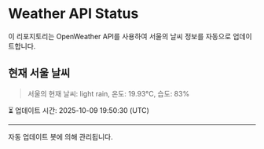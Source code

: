 
# Weather API Status

이 리포지토리는 OpenWeather API를 사용하여 서울의 날씨 정보를 자동으로 업데이트합니다.

## 현재 서울 날씨
> 서울의 현재 날씨: light rain, 온도: 19.93°C, 습도: 83%

⏳ 업데이트 시간: 2025-10-09 19:50:30 (UTC)

---
자동 업데이트 봇에 의해 관리됩니다.
